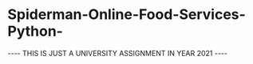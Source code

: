 # Spiderman-Online-Food-Services-Python-

---- THIS IS JUST A UNIVERSITY ASSIGNMENT IN YEAR 2021 ----
